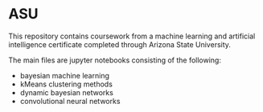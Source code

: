 # ASU

This repository contains coursework from a machine learning and artificial intelligence certificate completed through Arizona State University.

The main files are jupyter notebooks consisting of the following:
- bayesian machine learning
- kMeans clustering methods
- dynamic bayesian networks
- convolutional neural networks
